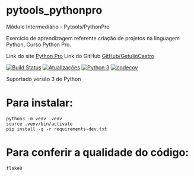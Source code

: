 # pytools_pythonpro

Módulo Intermediário - Pytools/PythonPro

Exercício de aprendizagem referente criação de projetos na linguagem Python, Curso Python Pro.

Link do site [Python Pro](https://www.python.pro.br)
Link do GitHub [GitHub/GetulioCastro](https://github.com/GetulioCastro/pytools_pythonpro)


[![Build Status](https://travis-ci.org/GetulioCastro/pytools_pythonpro.svg?branch=master)](https://travis-ci.org/GetulioCastro/pytools_pythonpro)
[![Atualizações](https://pyup.io/repos/github/GetulioCastro/pytools_pythonpro/shield.svg)](https://pyup.io/repos/github/GetulioCastro/pytools_pythonpro/)
[![Python 3](https://pyup.io/repos/github/GetulioCastro/pytools_pythonpro/python-3-shield.svg)](https://pyup.io/repos/github/GetulioCastro/pytools_pythonpro/)
[![codecov](https://codecov.io/gh/GetulioCastro/pytools_pythonpro/branch/master/graph/badge.svg)](https://codecov.io/gh/GetulioCastro/pytools_pythonpro)

Suportado versão 3 de Python


# Para instalar:
```Console
python3 -m venv .venv
source .venv/bin/activate
pip install -q -r requirements-dev.txt
```

# Para conferir a qualidade do código:
```Console
flake8
```

